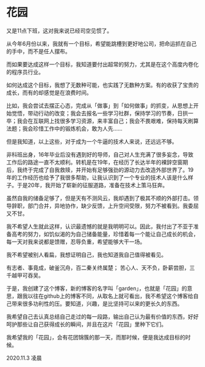 # 花园

又是11点下班，这对我来说已经司空见惯了。

从今年6月份以来，我就有一个目标，希望能跳槽到更好地公司，把命运抓在自己的手中，而不是任人摆布。

而如果要达成这样一个目标，我知道要付出超常的努力，尤其是在这个高度内卷化的程序员行业。

如何达成这个目标，我想了无数种可能，也实践了无数种方案。有的收获了宝贵的成长，而有的却感觉是在浪费时间。

比如，我会尝试去摆正心态，完成从「做事」到「如何做事」的抓变，从思想上开始觉悟，带动行动的改变；我会去报名一些学习社群，保持学习的节奏，日拱一卒；我会在互联网上找很多学习资源，来丰富自己；我会不畏艰难，保持每天刷算法题；我会珍惜工作中的锻炼机会，敢为人先……

但是我知道，以上这些，对于成为一个牛逼的技术人来说，还远远不够。

非科班出身，16年毕业后没有遇到好的导师，自己对人生充满了很多妄念，导致工作后的路途一直不太顺利。转机是在19年，在经历了长达半年的裸辞空窗期后，我终于完成了自我救赎，并开始有足够强劲的源动力去改造外部世界了。19年的工作经历也给予了我很多帮助，让我认识到了一个专业的技术人该是什么样子。于是20年，我开始了崭新的征服道路，准备在技术上策马狂奔。

虽然自我的储备足够了，但是天有不测风云，我却遇到了极其不顺的外部打击。领导辞职，部门合并，异地协作，缺少反馈，上升空间受限，努力不被看到。我委屈又不甘。

我不希望人生就此这样，认识最遗憾的就是我明明可以。因此，我付出了不亚于准备高考的努力，如饥似渴的为自己储备能量，珍惜着每一个能让自己成长的机会，每一天对我来说都是馈赠，忍辱负重，希望能够大干一场。

我不希望被别人看扁，我想证明自己，我也知道我自己值得被看见。

有志者、事竟成，破釜沉舟，百二秦关终属楚；
苦心人、天不负，卧薪尝胆，三千越甲可吞吴。

于是，我创建了这个博客，新的博客的名字叫「garden」，也就是「花园」的意思，跟我以往在github上的博客不同，从取名上就可看出，我不希望这个博客给自己带来很多功利性的压。要知道，兴趣，是比坚持可以来的更长久的东西。

我希望自己去认真总结自己走过的每一段路，输出自己认为最有价值的东西，好好呵护那些让自己获得成长的瞬间，并且在这片「花园」里种下它们。

我希望我的「花园」，会有花团锦簇的那一天，而那时候，便是我达成目标的时候。

2020.11.3 凌晨
